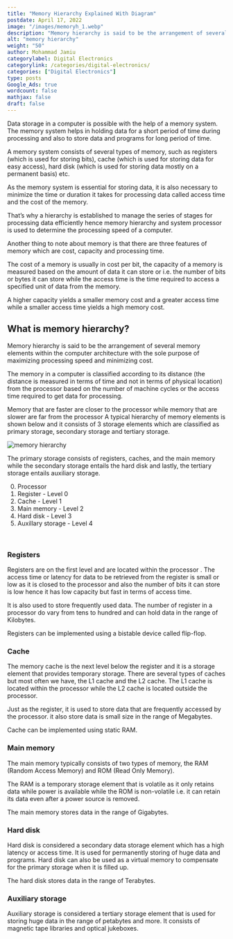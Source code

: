 ```yaml
---
title: "Memory Hierarchy Explained With Diagram"
postdate: April 17, 2022
image: "/images/memoryh_1.webp"
description: "Memory hierarchy is said to be the arrangement of several memory elements within the computer architecture with the sole purpose of maximizing processing speed and minimizing cost"
alt: "memory hierarchy"
weight: "50"
author: Mohammad Jamiu
categorylabel: Digital Electronics
categorylink: /categories/digital-electronics/
categories: ["Digital Electronics"]
type: posts
Google_Ads: true
wordcount: false
mathjax: false
draft: false
---
```


Data storage in a computer is possible with the help of a memory system. The memory system helps in holding data for a short period of time during processing and also to store data and programs for long period of time.

A memory system consists of several types of memory, such as registers (which is used for storing bits), cache (which is used for storing data for easy access), hard disk (which is used for storing data mostly on a permanent basis) etc.

As the memory system is essential for storing data, it is also necessary to minimize the time or duration it takes for processing data called access time and the cost of the memory.

That’s why a hierarchy is established to manage the series of stages for processing data efficiently hence memory hierarchy and system processor is used to determine the processing speed of a computer.

Another thing to note about memory is that there are three features of memory which are cost, capacity and processing time.

The cost of a memory is usually in cost per bit, the capacity of a memory is measured based on the amount of data it can store or i.e. the number of bits or bytes it can store while the access time is the time required to access a specified unit of data from the memory.

A higher capacity yields a smaller memory cost and a greater access time while a smaller access time yields a high memory cost.

## What is memory hierarchy?

Memory hierarchy is said to be the arrangement of several memory elements within the computer architecture with the sole purpose of maximizing processing speed and minimizing cost.

The memory in a computer is classified according to its distance (the distance is measured in terms of time and not in terms of physical location) from the processor based on the number of machine cycles or the access time required to get data for processing.

Memory that are faster are closer to the processor while memory that are slower are far from the processor
A typical hierarchy of memory elements is shown below and it consists of 3 storage elements which are classified as primary storage, secondary storage and tertiary storage.

<img loading="lazy" src="/images/memoryh_1.webp" alt="memory hierarchy">

The primary storage consists of registers, caches, and the main memory while the secondary storage entails the hard disk and lastly, the tertiary storage entails auxiliary storage.

0. Processor
1. Register - Level 0
2. Cache - Level 1
3. Main memory - Level 2
4. Hard disk - Level 3
5. Auxillary storage - Level 4

<br>

### Registers

Registers are on the first level and are located within the processor . The access time or latency for data to be retrieved from the register is small or low as it is closed to the processor and also the number of bits it can store is low hence it has low capacity but fast in terms of access time.

It is also used to store frequently used data. The number of register in a processor do vary from tens to hundred and can hold data in the range of Kilobytes.

Registers can be implemented using a bistable device called flip-flop.

### Cache

The memory cache is the next level below the register and it is a storage element that provides temporary storage. There are several types of caches but most often we have, the L1 cache and the L2 cache. The L1 cache is located within the processor while the L2 cache is located outside the processor.

Just as the register, it is used to store data that are frequently accessed by the processor. it also store data is small size in the range of Megabytes.

Cache can be implemented using static RAM.

### Main memory

The main memory typically consists of two types of memory, the RAM (Random Access Memory) and ROM (Read Only Memory).

The RAM is a temporary storage element that is volatile as it only retains data while power is available while the ROM is non-volatile i.e. it can retain its data even after a power source is removed.

The main memory stores data in the range of Gigabytes.

### Hard disk

Hard disk is considered a secondary data storage element which has a high latency or access time. It is used for permanently storing of huge data and programs. Hard disk can also be used as a virtual memory to compensate for the primary storage when it is filled up.

The hard disk stores data in the range of Terabytes.

### Auxiliary storage

Auxiliary storage is considered a tertiary storage element that is used for storing huge data in the range of petabytes and more. It consists of magnetic tape libraries and optical jukeboxes.
